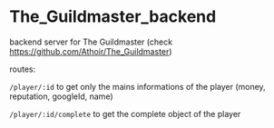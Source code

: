 # The_Guildmaster_backend
backend server for The Guildmaster (check https://github.com/Athoir/The_Guildmaster)


routes:

`/player/:id` to get only the mains informations of the player (money, reputation, googleId, name)

`/player/:id/complete` to get the complete object of the player
